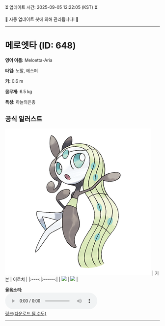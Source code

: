 
⏳ 업데이트 시간: 2025-09-05 12:22:05 (KST) ⏳

🤖 자동 업데이트 봇에 의해 관리됩니다! 🤖

---

# 메로엣타 (ID: 648)
**영어 이름:** Meloetta-Aria

**타입:** 노말, 에스퍼

**키:** 0.6 m

**몸무게:** 6.5 kg

**특성:** 하늘의은총

## 공식 일러스트
![](https://raw.githubusercontent.com/PokeAPI/sprites/master/sprites/pokemon/other/official-artwork/648.png)
| 기본 | 이로치 |
|:----:|:------:|
| <img src="https://raw.githubusercontent.com/PokeAPI/sprites/master/sprites/pokemon/648.png" width="200"> | <img src="https://raw.githubusercontent.com/PokeAPI/sprites/master/sprites/pokemon/shiny/648.png" width="200"> |

**울음소리:**<br><audio controls src="https://raw.githubusercontent.com/PokeAPI/cries/main/cries/pokemon/latest/648.ogg"></audio><br> [링크(다운로드 될 수도)](https://raw.githubusercontent.com/PokeAPI/cries/main/cries/pokemon/latest/648.ogg)


---
